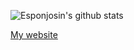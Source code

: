 ![Esponjosin's github stats](https://github-readme-stats.vercel.app/api?username=esponjosin&show_icons=true&theme=tokyonight)

[My website](https://esponjosin.xyz)
